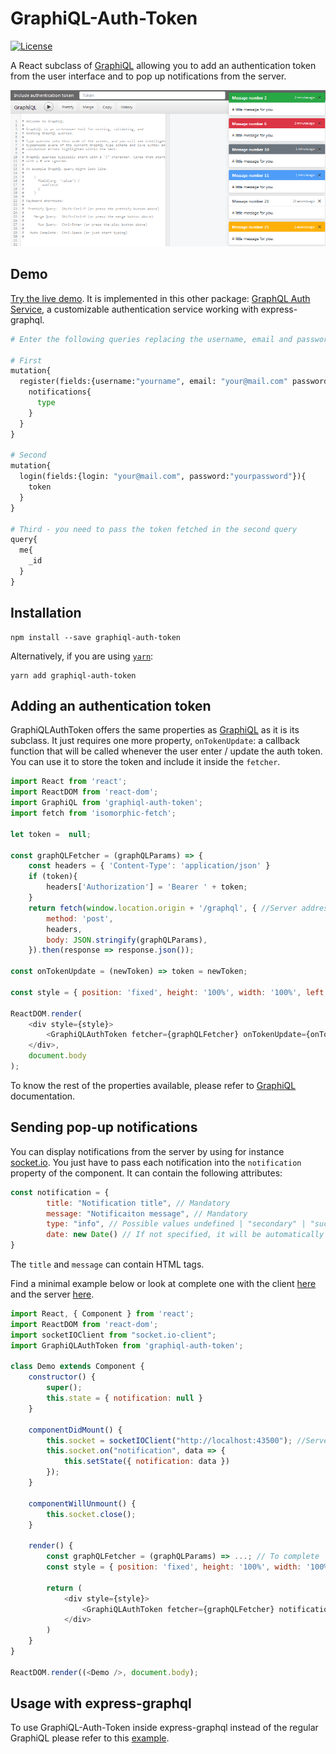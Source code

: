 # GraphiQL-Auth-Token

[![License](https://img.shields.io/npm/l/graphiql.svg?style=flat-square)](LICENSE)

A React subclass of [GraphiQL](https://github.com/graphql/graphiql/tree/master/packages/graphiql) allowing you to add an authentication token from the user interface and to pop up notifications from the server.

<p align="center">
  <img src="https://raw.githubusercontent.com/JohannC/img/master/GraphiQL-with-token-and-notif.png" alt="GraphiQL Auth Token - Screenshot"/>
</p>

## Demo

[Try the live demo](https://nusid.net/graphql-auth-service/). It is implemented in this other package: [GraphQL Auth Service](https://github.com/JohannC/GraphQL-Auth-Service), a customizable authentication service working with express-graphql.

```python
# Enter the following queries replacing the username, email and password #

# First
mutation{
  register(fields:{username:"yourname", email: "your@mail.com" password:"yourpassword"}){
    notifications{
      type
    }
  }
}

# Second
mutation{
  login(fields:{login: "your@mail.com", password:"yourpassword"}){
    token
  }
}

# Third - you need to pass the token fetched in the second query
query{
  me{
    _id
  }
}
```

## Installation
```
npm install --save graphiql-auth-token
```

Alternatively, if you are using [`yarn`](https://yarnpkg.com/):

```
yarn add graphiql-auth-token
```

## Adding an authentication token

GraphiQLAuthToken offers the same properties as [GraphiQL](https://github.com/graphql/graphiql/tree/master/packages/graphiql) as it is its subclass. It just requires one more property, `onTokenUpdate`: a callback function that will be called whenever the user enter / update the auth token. You can use it to store the token and include it inside the `fetcher`.

```js
import React from 'react';
import ReactDOM from 'react-dom';
import GraphiQL from 'graphiql-auth-token';
import fetch from 'isomorphic-fetch';

let token =  null;

const graphQLFetcher = (graphQLParams) => {
    const headers = { 'Content-Type': 'application/json' }
    if (token){
        headers['Authorization'] = 'Bearer ' + token;
    }
    return fetch(window.location.origin + '/graphql', { //Server address to adapt
        method: 'post',
        headers,
        body: JSON.stringify(graphQLParams),
    }).then(response => response.json());

const onTokenUpdate = (newToken) => token = newToken;

const style = { position: 'fixed', height: '100%', width: '100%', left: '0px',top: '0px' }

ReactDOM.render(
    <div style={style}>
        <GraphiQLAuthToken fetcher={graphQLFetcher} onTokenUpdate={onTokenUpdate} />
    </div>, 
    document.body
);
```

To know the rest of the properties available, please refer to [GraphiQL](https://github.com/graphql/graphiql/tree/master/packages/graphiql) documentation.

## Sending pop-up notifications

You can display notifications from the server by using for instance [socket.io](https://github.com/socketio/socket.io). You just have to pass each notification into the `notification` property of the component. It can contain the following attributes:

```js
const notification = {
        title: "Notification title", // Mandatory
        message: "Notificaiton message", // Mandatory
        type: "info", // Possible values undefined | "secondary" | "success" | "info" | "warning" | "danger"
        date: new Date() // If not specified, it will be automatically set
}
```
The `title` and `message` can contain HTML tags.

Find a minimal example below or look at complete one with the client [here](https://github.com/JohannC/graphiql-auth-token/tree/master/demo/src/index.js) and the server [here](https://github.com/jrebecchi/graphiql-auth-token/blob/master/demo/src/server.js).

```js
import React, { Component } from 'react';
import ReactDOM from 'react-dom';
import socketIOClient from "socket.io-client";
import GraphiQLAuthToken from 'graphiql-auth-token';

class Demo extends Component {
    constructor() {
        super();
        this.state = { notification: null }
    }

    componentDidMount() {
        this.socket = socketIOClient("http://localhost:43500"); //Server addess to adapt
        this.socket.on("notification", data => {
            this.setState({ notification: data })
        });
    }

    componentWillUnmount() {
        this.socket.close();
    }

    render() {
        const graphQLFetcher = (graphQLParams) => ...; // To complete
        const style = { position: 'fixed', height: '100%', width: '100%', left: '0px',top: '0px' }

        return (
            <div style={style}>
                <GraphiQLAuthToken fetcher={graphQLFetcher} notification={this.state.notification} />
            </div>
        )
    }
}

ReactDOM.render((<Demo />, document.body);

```

## Usage with express-graphql

To use GraphiQL-Auth-Token inside express-graphql instead of the regular GraphiQL please refer to this [example](https://github.com/JohannC/graphiql-auth-token/tree/master/examples/ExampleWithExpressGraphQL.js).